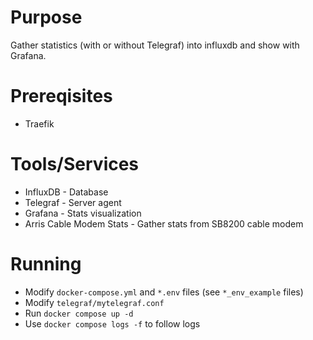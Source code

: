 # Purpose
Gather statistics (with or without Telegraf) into influxdb and show with Grafana.

# Prereqisites
* Traefik

# Tools/Services
* InfluxDB - Database
* Telegraf - Server agent
* Grafana - Stats visualization
* Arris Cable Modem Stats - Gather stats from SB8200 cable modem

# Running
* Modify `docker-compose.yml` and `*.env` files (see `*_env_example` files)
* Modify `telegraf/mytelegraf.conf`
* Run `docker compose up -d`
* Use `docker compose logs -f` to follow logs
